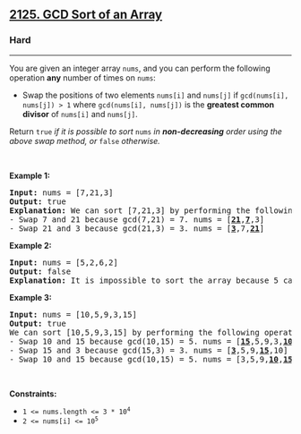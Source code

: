 <h2><a href="https://leetcode.com/problems/gcd-sort-of-an-array/description/">2125. GCD Sort of an Array</a></h2><h3>Hard</h3><hr><p>You are given an integer array <code>nums</code>, and you can perform the following operation <strong>any</strong> number of times on <code>nums</code>:</p>

<ul>
	<li>Swap the positions of two elements <code>nums[i]</code> and <code>nums[j]</code> if <code>gcd(nums[i], nums[j]) &gt; 1</code> where <code>gcd(nums[i], nums[j])</code> is the <strong>greatest common divisor</strong> of <code>nums[i]</code> and <code>nums[j]</code>.</li>
</ul>

<p>Return <code>true</code> <em>if it is possible to sort </em><code>nums</code><em> in <strong>non-decreasing</strong> order using the above swap method, or </em><code>false</code><em> otherwise.</em></p>

<p>&nbsp;</p>
<p><strong class="example">Example 1:</strong></p>

<pre>
<strong>Input:</strong> nums = [7,21,3]
<strong>Output:</strong> true
<strong>Explanation:</strong> We can sort [7,21,3] by performing the following operations:
- Swap 7 and 21 because gcd(7,21) = 7. nums = [<u><strong>21</strong></u>,<u><strong>7</strong></u>,3]
- Swap 21 and 3 because gcd(21,3) = 3. nums = [<u><strong>3</strong></u>,7,<u><strong>21</strong></u>]
</pre>

<p><strong class="example">Example 2:</strong></p>

<pre>
<strong>Input:</strong> nums = [5,2,6,2]
<strong>Output:</strong> false
<strong>Explanation:</strong> It is impossible to sort the array because 5 cannot be swapped with any other element.
</pre>

<p><strong class="example">Example 3:</strong></p>

<pre>
<strong>Input:</strong> nums = [10,5,9,3,15]
<strong>Output:</strong> true
We can sort [10,5,9,3,15] by performing the following operations:
- Swap 10 and 15 because gcd(10,15) = 5. nums = [<u><strong>15</strong></u>,5,9,3,<u><strong>10</strong></u>]
- Swap 15 and 3 because gcd(15,3) = 3. nums = [<u><strong>3</strong></u>,5,9,<u><strong>15</strong></u>,10]
- Swap 10 and 15 because gcd(10,15) = 5. nums = [3,5,9,<u><strong>10</strong></u>,<u><strong>15</strong></u>]
</pre>

<p>&nbsp;</p>
<p><strong>Constraints:</strong></p>

<ul>
	<li><code>1 &lt;= nums.length &lt;= 3 * 10<sup>4</sup></code></li>
	<li><code>2 &lt;= nums[i] &lt;= 10<sup>5</sup></code></li>
</ul>

